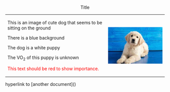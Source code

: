 <p align="center">Title</p>
<table cellpadding="20" align="center">
  <tr>
    <td>
<p> This is an image of cute dog that seems to be sitting on the ground</p>
<p> There is a blue background<p>
<p> The dog is a white puppy</p>
<p>The VO<sub>2</sub> of this puppy is unknown<p>
<p style="color:red;">This text should be red to show importance.</p>
    </td>
    <td>
      <img src="dogpic.jpg" alt="cute dog photo" align="right">
    </td>
  </tr>
</table>
hyperlink to [another document]() 























  





